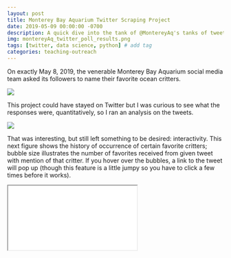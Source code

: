 ```yaml
---
layout: post
title: Monterey Bay Aquarium Twitter Scraping Project
date: 2019-05-09 00:00:00 -0700
description: A quick dive into the tank of @MontereyAq's tanks of tweets.
img: montereyAq_twitter_poll_results.png
tags: [twitter, data science, python] # add tag
categories: teaching-outreach
---
```


On exactly May 8, 2019, the venerable Monterey Bay Aquarium social media team asked its followers to name their favorite ocean critters.

![](../assets/img/MontereyAqTwitter.png)

This project could have stayed on Twitter but I was curious to see what the responses were, quantitatively, so I ran an analysis on the tweets.

![](../assets/img/for_posts/montereyAq_twitter_poll_results.png)

That was interesting, but still left something to be desired: interactivity. This next figure shows the history of occurrence of certain favorite critters; bubble size illustrates the number of favorites received from given tweet with mention of that critter. If you hover over the bubbles, a link to the tweet will pop up (though this feature is a little jumpy so you have to click a few times before it works). 

<div class="resp-container">
    <iframe class="resp-iframe" src="../interactive-pages/montereyAq_twitter_critters.html"></iframe>
</div>
